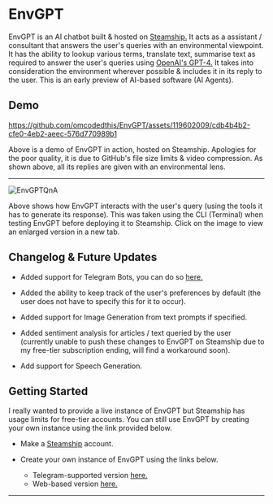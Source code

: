 # EnvGPT
EnvGPT is an AI chatbot built & hosted on [Steamship.](https://www.steamship.com/) It acts as a assistant / consultant that answers the user's queries with an environmental viewpoint. It has the ability to lookup various terms, translate text, summarise text as required to answer the user's queries using [OpenAI's GPT-4.](https://openai.com/gpt-4) It takes into consideration the environment wherever possible & includes it in its reply to the user. This is an early preview of AI-based software (AI Agents).

## Demo

https://github.com/omcodedthis/EnvGPT/assets/119602009/cdb4b4b2-cfe0-4eb2-aeec-576d770989b1

Above is a demo of EnvGPT in action, hosted on Steamship. Apologies for the poor quality, it is due to GitHub's file size limits & video compression. As shown above, all its replies are given with an environmental lens.

----------------------------------------------------------------------------------------------------------------------------------------------------------------------------------------------------------------------------
![EnvGPTQnA](https://github.com/omcodedthis/EnvGPT/assets/119602009/dede7f53-96a2-47c6-9081-ba14764ad048)

Above shows how EnvGPT interacts with the user's query (using the tools it has to generate its response). This was taken using the CLI (Terminal) when testing EnvGPT before deploying it to Steamship. Click on the image to view an enlarged version in a new tab.


## Changelog & Future Updates
* Added support for Telegram Bots, you can do so [here.](https://github.com/steamship-packages/telegram-buddy/blob/main/README.md)
  
* Added the ability to keep track of the user's preferences by default (the user does not have to specify this for it to occur).

* Added support for Image Generation from text prompts if specified.
  
* Added sentiment analysis for articles / text queried by the user (currently unable to push these changes to EnvGPT on Steamship due to my free-tier subscription ending, will find a workaround soon).

* Add support for Speech Generation.
  

## Getting Started
I really wanted to provide a live instance of EnvGPT but Steamship has usage limits for free-tier accounts. You can still use EnvGPT by creating your own instance using the link provided below.

* Make a [Steamship](https://www.steamship.com/) account.
  
* Create your own instance of EnvGPT using the links below.
  * Telegram-supported version [here.](https://www.steamship.com/packages/envgpt4-bot)
  * Web-based version [here.](https://www.steamship.com/packages/envgpt-bot)

----------------------------------------------------------------------------------------------------------------------------------------------------------------------------------------------------------------------------
